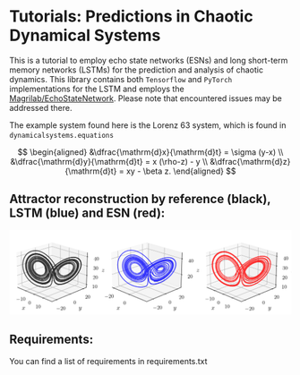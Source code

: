 # Tutorials: Predictions in Chaotic Dynamical Systems 

This is a tutorial to employ echo state networks (ESNs) and long short-term memory networks (LSTMs) for the prediction and analysis of chaotic dynamics. 
This library contains both `Tensorflow` and `PyTorch` implementations for the LSTM and employs the [Magrilab/EchoStateNetwork](https://github.com/MagriLab/EchoStateNetwork). Please note that encountered issues may be addressed there. 

The example system found here is the Lorenz 63 system, which is found in `dynamicalsystems.equations`

$$
\begin{aligned}
		&\dfrac{\mathrm{d}x}{\mathrm{d}t} = \sigma (y-x) \\
		&\dfrac{\mathrm{d}y}{\mathrm{d}t} = x (\rho-z) - y \\
		&\dfrac{\mathrm{d}z}{\mathrm{d}t} = xy - \beta z.
\end{aligned}
$$




## **Attractor reconstruction by reference (black), LSTM (blue) and ESN (red):**
<p align='center'>
<img src="media/network_attractor.png"/>
</p>

## **Requirements:**
You can find a list of requirements in requirements.txt
